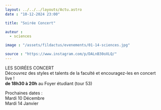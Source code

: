 ```yaml
---
layout: ../../../layouts/Actu.astro
date : "10-12-2024 23:00"

title: "Soirée Concert"

auteur :
  - sciences

image : "/assets/fildactus/evenements/01-14-sciences.jpg"

source : "https://www.instagram.com/p/DALnB30oXLQ/"
---
```


LES SOIRÉES CONCERT  
Découvrez des styles et talents de la faculté et encouragez-les en concert live !  
__de 18h30 à 20h__ au Foyer étudiant (tour 53)

Prochaines dates :  
Mardi 10 Décembre  
Mardi 14 Janvier
